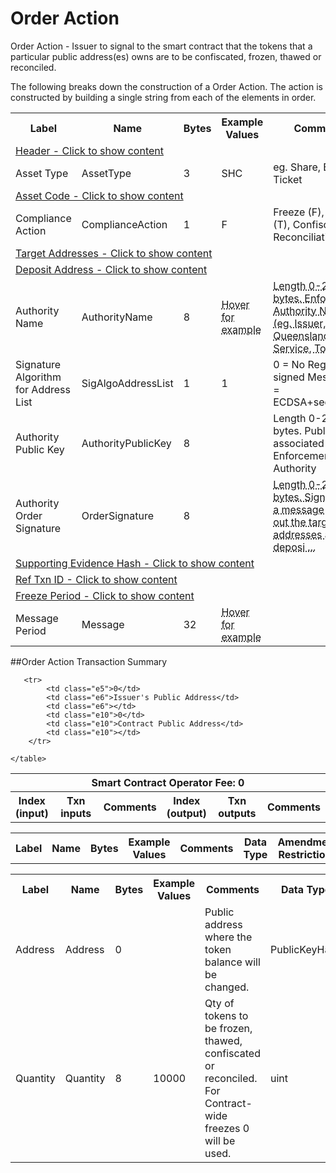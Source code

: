 


# Order Action

Order Action -  Issuer to signal to the smart contract that the tokens that a particular public address(es) owns are to be confiscated, frozen, thawed or reconciled.

The following breaks down the construction of a Order Action. The action is constructed by building a single string from each of the elements in order.

<div class="ritz grid-container" dir="ltr">
    <table class="waffle" cellspacing="0" cellpadding="0" table-layout=fixed width=100%>
         <tr style='height:19px;'>
            <th style="width:9%" class="s0">Label</th>
            <th style="width:9%" class="s1">Name</th>
            <th style="width:2%" class="s1">Bytes</th>
            <th style="width:25%" class="s1">Example Values</th>
            <th style="width:36%" class="s1">Comments</th>
            <th style="width:5%" class="s1">Data Type</th>
            <th class="s1">Amendment Restrictions</th>
        </tr>
        <tr>
            <td class="e5" colspan="7">
                <a href="javascript:;" data-popover="type-Header">
                   Header - Click to show content
                </a>
             </td>
        </tr>
        <tr>
            <td class="e9">Asset Type</td>
            <td class="e10">AssetType</td>
            <td class="e10">3</td>
            <td class="e10">SHC</td>
            <td class="e10">eg. Share, Bond, Ticket</td>
            <td class="e10">fixedchar</td>
            <td class="e10"></td>
        </tr>
        <tr>
            <td class="e5" colspan="7">
                <a href="javascript:;" data-popover="type-AssetCode">
                   Asset Code - Click to show content
                </a>
            </td>
        </tr>
        <tr>
            <td class="e9">Compliance Action</td>
            <td class="e10">ComplianceAction</td>
            <td class="e10">1</td>
            <td class="e10">F</td>
            <td class="e10">Freeze (F), Thaw (T), Confiscate (C), Reconciliation (R)</td>
            <td class="e10">fixedchar</td>
            <td class="e10"></td>
        </tr>
        <tr>
            <td class="e5" colspan="7">
                <a href="javascript:;" data-popover="type-TargetAddress">
                   Target Addresses - Click to show content
                </a>
            </td>
        </tr>
        <tr>
            <td class="e5" colspan="7">
                <a href="javascript:;" data-popover="type-PublicKeyHash">
                   Deposit Address - Click to show content
                </a>
            </td>
        </tr>
        <tr>
            <td class="e9">Authority Name</td>
            <td class="e10">AuthorityName</td>
            <td class="e10">8</td>
            <td class="e10"><abbr title="Supreme and District Courts Brisbane">Hover for example</abbr></td>
            <td class="e10"><abbr title="Length 0-255 bytes. Enforcement Authority Name (eg. Issuer, Queensland Police Service, Tokenized, etc.)">Length 0-255 bytes. Enforcement Authority Name (eg. Issuer, Queensland Police Service, Tok ...</abbr></td>
            <td class="e10">varchar</td>
            <td class="e10"></td>
        </tr>
        <tr>
            <td class="e9">Signature Algorithm for Address List</td>
            <td class="e10">SigAlgoAddressList</td>
            <td class="e10">1</td>
            <td class="e10">1</td>
            <td class="e10">0 = No Registry-signed Message, 1 = ECDSA+secp256k1</td>
            <td class="e10">uint</td>
            <td class="e10"></td>
        </tr>
        <tr>
            <td class="e9">Authority Public Key</td>
            <td class="e10">AuthorityPublicKey</td>
            <td class="e10">8</td>
            <td class="e10"></td>
            <td class="e10">Length 0-255 bytes. Public Key associated with the Enforcement Authority</td>
            <td class="e10">varchar</td>
            <td class="e10"></td>
        </tr>
        <tr>
            <td class="e9">Authority Order Signature</td>
            <td class="e10">OrderSignature</td>
            <td class="e10">8</td>
            <td class="e10"></td>
            <td class="e10"><abbr title="Length 0-255 bytes. Signature for a message that lists out the target addresses and deposit address. Signature of (Contract Address, Asset Code, Compliance Action, Supporting Evidence Hash, Time Out Expiration, TargetAddress1, TargetAddress1Qty, TargetAddressX, TargetAddressXQty,...,DepositAddress)">Length 0-255 bytes. Signature for a message that lists out the target addresses and deposi ...</abbr></td>
            <td class="e10">varchar</td>
            <td class="e10"></td>
        </tr>
        <tr>
            <td class="e5" colspan="7">
                <a href="javascript:;" data-popover="type-TxId">
                   Supporting Evidence Hash - Click to show content
                </a>
            </td>
        </tr>
        <tr>
            <td class="e5" colspan="7">
                <a href="javascript:;" data-popover="type-TxId">
                   Ref Txn ID - Click to show content
                </a>
            </td>
        </tr>
        <tr>
            <td class="e5" colspan="7">
                <a href="javascript:;" data-popover="type-Timestamp">
                   Freeze Period - Click to show content
                </a>
            </td>
        </tr>
        <tr>
            <td class="e9">Message Period</td>
            <td class="e10">Message</td>
            <td class="e10">32</td>
            <td class="e10"><abbr title="Sorry, but the court order made me.">Hover for example</abbr></td>
            <td class="e10"></td>
            <td class="e10">varchar</td>
            <td class="e10"></td>
        </tr>
    </table>
</div>

##Order Action Transaction Summary

<div class="ritz grid-container" dir="ltr">
    <table class="waffle" cellspacing="0" cellpadding="0" table-layout=fixed width=100%>
         <tr style='height:19px;'>
            <th class="s0" colspan="6">Smart Contract Operator Fee: 0</th>
       </tr>
         <tr style='height:19px;'>
            <th style="width:10%" class="s0">Index (input)</th>
            <th style="width:20%" class="s1">Txn inputs</th>
            <th style="width:20%" class="s1">Comments</th>
            <th style="width:10%" class="s1">Index (output)</th>
            <th style="width:20%" class="s1">Txn outputs</th>
            <th class="s1">Comments</th>
       </tr>


       <tr>
            <td class="e5">0</td>
            <td class="e6">Issuer's Public Address</td>
            <td class="e6"></td>
            <td class="e10">0</td>
            <td class="e10">Contract Public Address</td>
            <td class="e10"></td>
        </tr>

    </table>
</div>



<div class="ui modal" id="type-Header">
    <i class="close icon"></i>
    <div class="content docs-content">
        <table class="ui table">
            <tr style='height:19px;'>
                <th style="width:5%" class="s1">Label</th>
                <th style="width:9%" class="s1">Name</th>
                <th style="width:3%" class="s1">Bytes</th>
                <th style="width:33%" class="s1">Example Values</th>
                <th style="width:26%" class="s1">Comments</th>
                <th style="width:5%" class="s1">Data Type</th>
                <th class="s2">Amendment Restrictions</th>
            </tr>
        </table>
    </div>
</div>

<div class="ui modal" id="type-TargetAddress">
    <i class="close icon"></i>
    <div class="content docs-content">
        <table class="ui table">
            <tr style='height:19px;'>
                <th style="width:5%" class="s1">Label</th>
                <th style="width:9%" class="s1">Name</th>
                <th style="width:3%" class="s1">Bytes</th>
                <th style="width:33%" class="s1">Example Values</th>
                <th style="width:26%" class="s1">Comments</th>
                <th style="width:5%" class="s1">Data Type</th>
                <th class="s2">Amendment Restrictions</th>
            </tr>
            <tr>
                <td class="e10">Address</td>
                <td class="e10">Address</td>
                <td class="e10">0</td>
                <td class="e10" style="word-break:break-all"></td>
                <td class="e10">Public address where the token balance will be changed.</td>
                <td class="e10">PublicKeyHash</td>
                <td class="e10"></td>
            </tr>
            <tr>
                <td class="e10">Quantity</td>
                <td class="e10">Quantity</td>
                <td class="e10">8</td>
                <td class="e10" style="word-break:break-all">10000</td>
                <td class="e10">Qty of tokens to be frozen, thawed, confiscated or reconciled. For Contract-wide freezes 0 will be used.</td>
                <td class="e10">uint</td>
                <td class="e10"></td>
            </tr>
        </table>
    </div>
</div>

